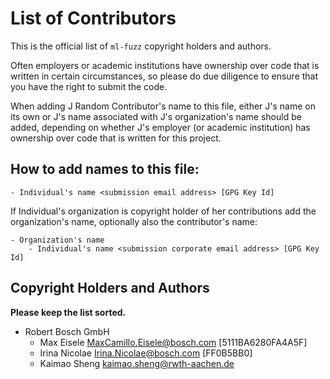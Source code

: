 # List of Contributors

This is the official list of `ml-fuzz` copyright holders and authors.

Often employers or academic institutions have ownership over code that is
written in certain circumstances, so please do due diligence to ensure that
you have the right to submit the code.

When adding J Random Contributor's name to this file, either J's name on its
own or J's name associated with J's organization's name should be added,
depending on whether J's employer (or academic institution) has ownership
over code that is written for this project.

## How to add names to this file:
```text
- Individual's name <submission email address> [GPG Key Id]
```

If Individual's organization is copyright holder of her contributions add the
organization's name, optionally also the contributor's name:

```text
- Organization's name
    - Individual's name <submission corporate email address> [GPG Key Id]
```

## Copyright Holders and Authors

**Please keep the list sorted.**

- Robert Bosch GmbH
    - Max Eisele <MaxCamillo.Eisele@bosch.com> [5111BA6280FA4A5F]
    - Irina Nicolae <Irina.Nicolae@bosch.com> [FF0B5BB0]
    - Kaimao Sheng <kaimao.sheng@rwth-aachen.de>
